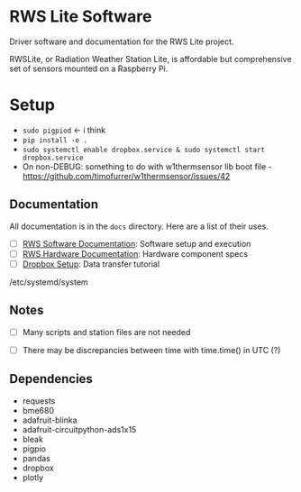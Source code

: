 # RWS Lite Software

Driver software and documentation for the RWS Lite project.

RWSLite, or Radiation Weather Station Lite, is affordable but comprehensive set of sensors mounted on a Raspberry Pi.

# Setup
- `sudo pigpiod` <- i think
- `pip install -e .`
- `sudo systemctl enable dropbox.service & sudo systemctl start dropbox.service `
- On non-DEBUG: something to do with w1thermsensor lib boot file -  https://github.com/timofurrer/w1thermsensor/issues/42

## Documentation

All documentation is in the `docs` directory. Here are a list of their uses.

- [ ] [RWS Software Documentation](docs/RWS_Software_Documentation.md): Software setup and execution
- [ ] [RWS Hardware Documentation](docs/RWS_Hardware_Documentation.csv): Hardware component specs
- [ ] [Dropbox Setup](docs/Dropbox_Setup.md): Data transfer tutorial

/etc/systemd/system

## Notes

- [ ] Many scripts and station files are not needed
- [ ] There may be discrepancies between time with time.time() in UTC (?)


## Dependencies
- requests
- bme680
- adafruit-blinka
- adafruit-circuitpython-ads1x15
- bleak
- pigpio
- pandas
- dropbox
- plotly
